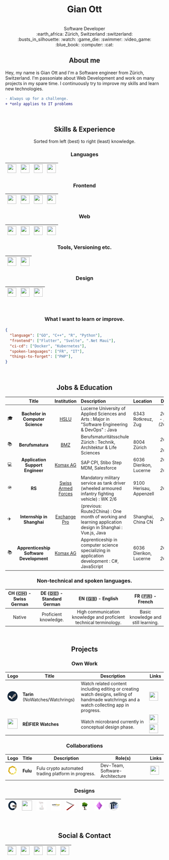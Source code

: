 # <h1 align="center"> Gian Ott </h1>

<br>

<div align="center">
Software Developer<br>
:earth_africa: Zürich, Switzerland :switzerland:<br>
:busts_in_silhouette: :watch: :game_die: :swimmer: :video_game: :blue_book: :computer: :cat:

</div>

## <h2 align="center"> About me </h2>
Hey, my name is Gian Ott and I'm a Software engineer from Zürich, Switzerland. I'm passoniate about Web Development and work on many projects in my spare time. I continuously try to improve my skills and learn new technologies.

```diff
- Always up for a challenge.
+ *only applies to IT problems
```


<br>


## <h2 align="center"> Skills & Experience </h2>
<div align="center">
Sorted from left (best) to right (least) knowledge.
</div>


### <h3 align="center"> Languages </h3>
<div align="center">

| [<img height="28" width="28" src="https://cdn.simpleicons.org/csharp/7f7770">](https://learn.microsoft.com/en-us/dotnet/csharp/) | [<img height="28" width="28" src="https://cdn.simpleicons.org/javascript/7f7770">](https://www.javascript.com/) | [<img height="28" width="28" src="https://cdn.simpleicons.org/oracle/7f7770">](https://www.java.com/en/) | [<img height="28" width="28" src="https://cdn.simpleicons.org/c/7f7770">](https://www.learn-c.org/en/) |
|---|---|---|---|

</div>


### <h3 align="center"> Frontend </h3>
<div align="center">

| [<img height="28" width="28" src="https://cdn.simpleicons.org/angular/132539">](https://angular.io/) | [<img height="28" width="28" src="https://cdn.simpleicons.org/html5/132539">](https://www.w3schools.com/html/html5_canvas.asp) | [<img height="28" width="28" src="https://cdn.simpleicons.org/ionic/132539">](https://ionicframework.com/) | [<img height="28" width="28" src="https://cdn.simpleicons.org/vuedotjs/132539">](https://vuejs.org/)
|---|---|---|---|

</div>


### <h3 align="center"> Web </h3>
<div align="center">

| [<img height="28" width="28" src="https://cdn.simpleicons.org/typescript/7f7770">](https://www.typescriptlang.org/) | [<img height="28" width="28" src="https://cdn.simpleicons.org/nodedotjs/7f7770">](https://nodejs.org/en/) | [<img height="28" width="28" src="https://cdn.simpleicons.org/socketdotio/7f7770">](https://socket.io/) | [<img height="28" width="28" src="https://cdn.simpleicons.org/assemblyscript/7f7770">](https://www.assemblyscript.org/) |
|---|---|---|---|

</div>

### <h3 align="center"> Tools, Versioning etc. </h3>
<div align="center">

| [<img height="28" width="28" src="https://cdn.simpleicons.org/git/132539">](https://git-scm.com/) | [<img height="28" width="28" src="https://cdn.simpleicons.org/mercurial/132539">](https://www.mercurial-scm.org/) |
|---|---|
  
</div>


### <h3 align="center"> Design </h3>
<div align="center">

| [<img height="28" width="28" src="https://cdn.simpleicons.org/inkscape/7f7770">](https://inkscape.org/) | [<img height="28" width="28" src="https://cdn.simpleicons.org/affinityphoto/7f7770">](https://affinity.serif.com/en-us/photo/) | [<img height="28" width="28" src="https://cdn.simpleicons.org/blender/7f7770">](https://www.blender.org/) |
|---|---|---|

</div>
<br>

### <h3 align="center"> What I want to learn or improve. </h3>

```json
{
  "language": ["GO", "C++", "R", "Python"],
  "frontend": ["Flutter", "Svelte", ".Net Maui"],
  "ci-cd": ["Docker", "Kubernetes"],
  "spoken-languages": ["FR", "IT"],
  "things-to-forget": ["PHP"],
}
```


<br>


## <h2 align="center"> Jobs & Education </h2>

|   | Title | Institution | Description | Location | Date |
|---|:-----:|:-----------:|:------------|:---------|:----:|
| :mortar_board: | **Bachelor in Computer Science** | [HSLU](https://www.hslu.ch/en/lucerne-school-of-information-technology/) | Lucerne University of Applied Sciences and Arts : Major in "Software Engineering & DevOps" : Java | 6343 Rotkreuz, Zug | _2022 - <ins>now</ins> (2025)_ |
| :books: | **Berufsmatura** | [BMZ](https://www.bms-zuerich.ch) | Berufsmaturitätsschule Zürich : Technik, Architektur & Life Sciences | 8004 Zürich | _2021 - 2022_ |
| :computer: | **Application Support Engineer** | [Komax AG](https://www.komaxgroup.com) | SAP CPI, Stibo Step MDM, Salesforce | 6036 Dierikon, Lucerne | _2020 - 2021_ |
| 🪖 | **RS** | [Swiss Armed Forces](https://www.vtg.admin.ch/de/home.html) | Mandatory military service as tank driver (wheeled armoured infantry fighting vehicle) : WK 2/6 | 9100 Herisau, Appenzell | _2020_ |
| :airplane: | **Internship in Shanghai** | [Exchange Pro](https://www.linkedin.com/company/exchangepro/) | (previous: Route2China) : One month of working and learning application design in Shanghai : Vue.js, Java | Shanghai, China CN | _2019_ |
| :books: | **Apprenticeship Software Development** | [Komax AG](https://www.komaxgroup.com) | Apprenticeship in computer science specializing in application development : C#, JavaScript | 6036 Dierikon, Lucerne | _2016 - 2020_ |


### <h3 align="center"> Non-technical and spoken languages. </h3>

| CH (:switzerland:) - Swiss German | DE (:de:) - Standard German | EN (:gb:) - English | FR (:fr:) - French |
|:---:|:---:|:---:|:---:|
| Native | Proficient knowledge. | High communication knowledge and proficient technical terminology. | Basic knowledge and still learning. |


<br>


## <h2 align="center"> Projects </h2>
### <h3 align="center"> Own Work </h3>
<div align="center">

| Logo | Title | Description | Links |
|---|-------|-------------|-------|
| <img height="32" width="32" src="https://raw.githubusercontent.com/Nichtgian/Nichtgian/main/src/logos/Logo_Tarin-Watchrings-NoWatches.png"> | **Tarin** (NoWatches/Watchrings) | Watch related content including editing or creating watch designs, selling of handmade watchrings and a watch collecting app in progress. |  <p float="center">[<img height="28" width="28" src="https://cdn.simpleicons.org/instagram/7f7770">](https://www.instagram.com/no_watches/)</p> |
| <img height="32" width="32" src="https://raw.githubusercontent.com/Nichtgian/Nichtgian/main/src/logos/Logo_Réifier-Watches.png"> | **RÉIFIER Watches** | Watch microbrand currently in conceptual design phase. | [<img height="28" width="28" src="https://cdn.simpleicons.org/firefoxbrowser/00060f">](https://www.réifier.com/)[<img height="28" width="28" src="https://cdn.simpleicons.org/instagram/00060f">](https://www.instagram.com/reifierwatches/) |

</div>

### <h3 align="center"> Collaborations </h3>
<div align="center">

| Logo | Title | Description | Role(s) | Links |
|---|-------|-------------|---------|-------|
| <img height="32" width="32" src="https://raw.githubusercontent.com/Nichtgian/Nichtgian/main/src/logos/Logo_Fulu-Crypto.png"> | **Fulu** | Fulu crypto automated trading platform in progress. | Dev-Team, Software-Architecture | [<img height="28" width="28" src="https://cdn.simpleicons.org/github/dbb11e">](https://github.com/FuluCrypto/) |

</div>

### <h3 align="center"> Designs </h3>
<div align="center">

| <img height="32" width="32" src="https://raw.githubusercontent.com/Nichtgian/Nichtgian/main/src/logos/Logo_GO-DEV.png"> | <img height="32" width="32" src="https://raw.githubusercontent.com/Nichtgian/Nichtgian/main/src/logos/Logo_A&G-Crème.png"> | <img height="32" width="32" src="https://raw.githubusercontent.com/Nichtgian/Nichtgian/main/src/designs/BMA_CryptoPump&Dump.png"> | <img height="32" width="32" src="https://raw.githubusercontent.com/Nichtgian/Nichtgian/main/src/designs/BMS_webArgn.png"> | <img height="32" width="32" src="https://raw.githubusercontent.com/Nichtgian/Nichtgian/main/src/designs/Logo_GiansBarberShop.png"> | <img height="32" width="32" src="https://raw.githubusercontent.com/Nichtgian/Nichtgian/main/src/designs/VA_KlimaschutzAlltag.png"> | <img height="32" width="32" src="https://raw.githubusercontent.com/Nichtgian/Nichtgian/main/src/designs/BBZW_Numerous.png"> | <img height="32" width="32" src="https://raw.githubusercontent.com/Nichtgian/Nichtgian/main/src/designs/HSLU_Museum.png"> |
|---|---|---|---|---|---|---|---|

</div>


<br>


## <h2 align="center"> Social & Contact </h2>
<div align="center">

| [<img height="28" width="28" src="https://cdn.simpleicons.org/linkedin">](https://www.linkedin.com/in/nichtgian/) | [<img height="28" width="28" src="https://cdn.simpleicons.org/stackoverflow">](https://stackoverflow.com/users/7156350/nichtgian?tab=profile) | [<img height="28" width="28" src="https://cdn.simpleicons.org/github">](https://github.com/Nichtgian) | [<img height="28" width="28" src="https://cdn.simpleicons.org/instagram">](https://www.instagram.com/gian.ott/) | [<img height="28" width="28" src="https://cdn.simpleicons.org/gmail">](mailto:nichtgian@gmail.com) | 
|---|---|---|---|---|

</div>

[^1]: Last edited: 22.12.2022
